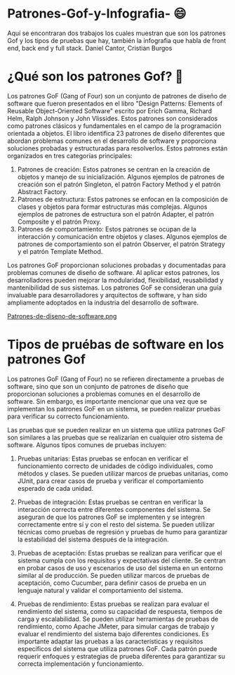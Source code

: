 # Patrones-Gof-y-Infografia- 😄
Aquí se encontraran dos trabajos los cuales muestran que son los patrones Gof y los tipos de pruebas que hay, también la infografia que habla de front end, back end y full stack. Daniel Cantor, Cristian Burgos

# ¿Qué son los patrones Gof? 🤔

Los patrones GoF (Gang of Four) son un conjunto de patrones de diseño de software que fueron presentados en el libro "Design Patterns: Elements of Reusable Object-Oriented Software" escrito por Erich Gamma, Richard Helm, Ralph Johnson y John Vlissides. Estos patrones son considerados como patrones clásicos y fundamentales en el campo de la programación orientada a objetos.
El libro identifica 23 patrones de diseño diferentes que abordan problemas comunes en el desarrollo de software y proporciona soluciones probadas y estructuradas para resolverlos. Estos patrones están organizados en tres categorías principales: 

1. Patrones de creación: Estos patrones se centran en la creación de objetos y manejo de su inicialización. Algunos ejemplos de patrones de creación son el patrón Singleton, el patrón Factory Method y el patrón Abstract Factory.
2. Patrones de estructura: Estos patrones se enfocan en la composición de clases y objetos para formar estructuras más complejas. Algunos ejemplos de patrones de estructura son el patrón Adapter, el patrón Composite y el patrón Proxy.
3. Patrones de comportamiento: Estos patrones se ocupan de la interacción y comunicación entre objetos y clases. Algunos ejemplos de patrones de comportamiento son el patrón Observer, el patrón Strategy y el patrón Template Method.

Los patrones GoF proporcionan soluciones probadas y documentadas para problemas comunes de diseño de software. Al aplicar estos patrones, los desarrolladores pueden mejorar la modularidad, flexibilidad, reusabilidad y mantenibilidad de sus sistemas. Los patrones GoF se consideran una guía invaluable para desarrolladores y arquitectos de software, y han sido ampliamente adoptados en la industria del desarrollo de software.

[Patrones-de-diseno-de-software.png](https://postimg.cc/7CbgysRH) 

# Tipos de pruébas de software en los patrones Gof

Los patrones GoF (Gang of Four) no se refieren directamente a pruebas de software, sino que son un conjunto de patrones de diseño que proporcionan soluciones a problemas comunes en el desarrollo de software. Sin embargo, es importante mencionar que una vez que se implementan los patrones GoF en un sistema, se pueden realizar pruebas para verificar su correcto funcionamiento.

Las pruebas que se pueden realizar en un sistema que utiliza patrones GoF son similares a las pruebas que se realizarían en cualquier otro sistema de software. Algunos tipos comunes de pruebas incluyen:

1.	Pruebas unitarias: Estas pruebas se enfocan en verificar el funcionamiento correcto de unidades de código individuales, como métodos y clases. Se pueden utilizar marcos de pruebas unitarias, como JUnit, para crear casos de prueba y verificar el comportamiento esperado de cada unidad.


2.	Pruebas de integración: Estas pruebas se centran en verificar la interacción correcta entre diferentes componentes del sistema. Se aseguran de que los patrones GoF se implementen y se integren correctamente entre sí y con el resto del sistema. Se pueden utilizar técnicas como pruebas de regresión y pruebas de humo para garantizar la estabilidad del sistema después de la integración.

3.	Pruebas de aceptación: Estas pruebas se realizan para verificar que el sistema cumpla con los requisitos y expectativas del cliente. Se centran en probar casos de uso y escenarios de uso del sistema en un entorno similar al de producción. Se pueden utilizar marcos de pruebas de aceptación, como Cucumber, para definir casos de prueba en un lenguaje natural y validar el comportamiento del sistema.


4.	Pruebas de rendimiento: Estas pruebas se realizan para evaluar el rendimiento del sistema, como su capacidad de respuesta, tiempos de carga y escalabilidad. Se pueden utilizar herramientas de pruebas de rendimiento, como Apache JMeter, para simular cargas de trabajo y evaluar el rendimiento del sistema bajo diferentes condiciones.
Es importante adaptar las pruebas a las características y requisitos específicos del sistema que utiliza patrones GoF. Cada patrón puede requerir enfoques y estrategias de prueba diferentes para garantizar su correcta implementación y funcionamiento.
